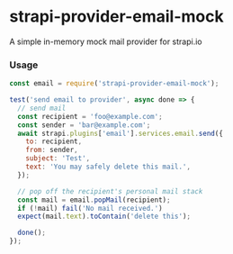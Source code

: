 # strapi-provider-email-mock
A simple in-memory mock mail provider for strapi.io

### Usage

```js
const email = require('strapi-provider-email-mock');

test('send email to provider', async done => {
  // send mail
  const recipient = 'foo@example.com';
  const sender = 'bar@example.com';
  await strapi.plugins['email'].services.email.send({
    to: recipient,
    from: sender,
    subject: 'Test',
    text: 'You may safely delete this mail.',
  });

  // pop off the recipient's personal mail stack 
  const mail = email.popMail(recipient);
  if (!mail) fail('No mail received.')
  expect(mail.text).toContain('delete this');

  done();
});
```

